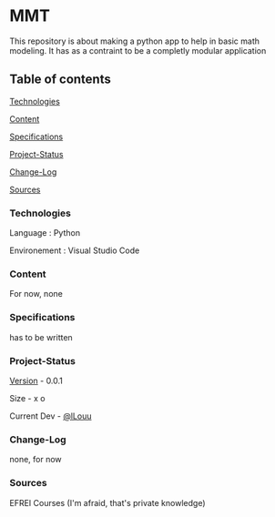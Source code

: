 # MMT
This repository is about making a python app to help in basic math modeling. It has as a contraint to be a completly modular application


## Table of contents
[Technologies](#Technologies)

[Content](#Content)

[Specifications](#Specifications)

[Project-Status](#Project-Status)

[Change-Log](#Change-Log)

[Sources](#Sources)


### Technologies
Language : Python

Environement : Visual Studio Code


### Content
For now, none


### Specifications
has to be written


### Project-Status
[Version](#Change-Log) - 0.0.1

Size - x o

Current Dev - [@lLouu](https://github.com/lLouu)



### Change-Log
none, for now


### Sources
EFREI Courses (I'm afraid, that's private knowledge)